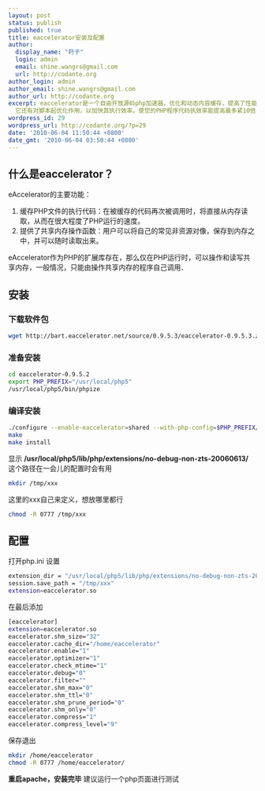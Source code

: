 ```yaml
---
layout: post
status: publish
published: true
title: eaccelerator安装及配置
author:
  display_name: "莳子"
  login: admin
  email: shine.wangrs@gmail.com
  url: http://codante.org
author_login: admin
author_email: shine.wangrs@gmail.com
author_url: http://codante.org
excerpt: eaccelerator是一个自由开放源码php加速器，优化和动态内容缓存，提高了性能php脚本的缓存性能，使得PHP脚本在编译的状态下，对服务器的开销几乎完全消除。
  它还有对脚本起优化作用，以加快其执行效率。使您的PHP程序代码执效率能提高最多紧10倍！
wordpress_id: 29
wordpress_url: http://codante.org/?p=29
date: '2010-06-04 11:50:44 +0800'
date_gmt: '2010-06-04 03:50:44 +0800'
---
```


## 什么是eaccelerator？

eAccelerator的主要功能：

1. 缓存PHP文件的执行代码：在被缓存的代码再次被调用时，将直接从内存读取，从而在很大程度了PHP运行的速度。
2. 提供了共享内存操作函数：用户可以将自己的常见非资源对像，保存到内存之中，并可以随时读取出来。

eAccelerator作为PHP的扩展库存在，那么仅在PHP运行时，可以操作和读写共享内存，一般情况，只能由操作共享内存的程序自己调用．

## 安装

### 下载软件包

```bash
wget http://bart.eaccelerator.net/source/0.9.5.3/eaccelerator-0.9.5.3.zip
```

### 准备安装

```bash
cd eaccelerator-0.9.5.2
export PHP_PREFIX="/usr/local/php5"
/usr/local/php5/bin/phpize
```

### 编译安装

```bash
./configure --enable-eaccelerator=shared --with-php-config=$PHP_PREFIX/bin/php-config
make
make install
```

显示 **/usr/local/php5/lib/php/extensions/no-debug-non-zts-20060613/**
这个路径在一会儿的配置时会有用

```bash
mkdir /tmp/xxx
```

这里的xxx自己来定义，想放哪里都行

```bash
chmod -R 0777 /tmp/xxx
```

## 配置

打开php.ini
设置

```bash
extension_dir = "/usr/local/php5/lib/php/extensions/no-debug-non-zts-20060613/"
session.save_path = "/tmp/xxx"
extension=eaccelerator.so
```

在最后添加

```bash
[eaccelerator]
extension=eaccelerator.so
eaccelerator.shm_size="32"
eaccelerator.cache_dir="/home/eaccelerator"
eaccelerator.enable="1"
eaccelerator.optimizer="1"
eaccelerator.check_mtime="1"
eaccelerator.debug="0"
eaccelerator.filter=""
eaccelerator.shm_max="0"
eaccelerator.shm_ttl="0"
eaccelerator.shm_prune_period="0"
eaccelerator.shm_only="0"
eaccelerator.compress="1"
eaccelerator.compress_level="9"
```

保存退出

```bash
mkdir /home/eaccelerator
chmod -R 0777 /home/eaccelerator/
```

**重启apache，安装完毕**
建议运行一个php页面进行测试